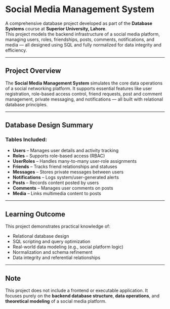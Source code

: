 # Social Media Management System 

A comprehensive database project developed as part of the **Database Systems** course at **Superior University, Lahore**.  
This project models the backend infrastructure of a social media platform, managing users, roles, friendships, posts, comments, notifications, and media — all designed using SQL and fully normalized for data integrity and efficiency.

---

## Project Overview

The **Social Media Management System** simulates the core data operations of a social networking platform. It supports essential features like user registration, role-based access control, friend requests, post and comment management, private messaging, and notifications — all built with relational database principles.

---

## Database Design Summary

### Tables Included:

- **Users** – Manages user details and activity tracking  
- **Roles** – Supports role-based access (RBAC)  
- **UserRoles** – Handles many-to-many user-role assignments  
- **Friends** – Tracks friend relationships and statuses  
- **Messages** – Stores private messages between users  
- **Notifications** – Logs system/user-generated alerts  
- **Posts** – Records content posted by users  
- **Comments** – Manages user comments on posts  
- **Media** – Links multimedia content to posts  

---

##  Learning Outcome

This project demonstrates practical knowledge of:
- Relational database design
- SQL scripting and query optimization
- Real-world data modeling (e.g., social platform logic)
- Normalization and schema refinement
- Data integrity and referential relationships

---

##  Note

This project does not include a frontend or executable application. It focuses purely on the **backend database structure**, **data operations**, and **theoretical modeling** of a social media platform.

